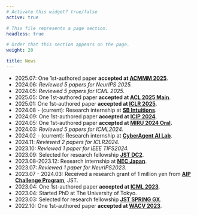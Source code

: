 ```yaml
---
# Activate this widget? true/false
active: true

# This file represents a page section.
headless: true

# Order that this section appears on the page.
weight: 20

title: News
---
```


- 2025.07: One 1st-authored paper **accepted at [ACMMM 2025](https://arxiv.org/abs/2507.16257)**.
- 2024.06: *Reviewed 5 papers for NeurIPS 2025.*
- 2024.05: *Reviewed 5 papers for ICML 2025.*
- 2025.05: One 1st-authored paper **accepted at [ACL 2025 Main](https://arxiv.org/abs/2410.08604v4)**.
- 2025.01: One 1st-authored paper **accepted at [ICLR 2025](https://arxiv.org/abs/2402.14648)**.
- 2024.08 - (current): Research internship at [**SB Intuitions**](https://www.sbintuitions.co.jp/).
- 2024.09: One 1st-authored paper **accepted at [ICIP 2024](https://arxiv.org/abs/2309.15519)**.
- 2024.05: One 1st-authored paper **accepted at [MIRU 2024 Oral](https://miru-committee.github.io/miru2024/).**
- 2024.03: *Reviewed 5 papers for ICML2024.*
- 2024.02 - (current): Research internship at [**CyberAgent AI Lab**](https://cyberagent.ai/ailab/).
- 2024.11: *Reviewed 2 papers for ICLR2024.*
- 2023.10: *Reviewed 1 paper for IEEE TIFS2024.*
- 2023.09: Selected for research fellowship [**JST DC2**](https://www.jsps.go.jp/english/e-pd/).
- 2023.08-2023.12: Research internship at [**NEC Japan**](https://jpn.nec.com/rd/rdcareer/internship/index.html).
- 2023.07: *Reviewed 1 paper for NeurIPS2023.*
- 2023.07 - 2024.03: Received a research grant of 1 million yen from [**AIP Challenge Program**](https://www.jst.go.jp/kisoken/aip/en/program/wakate/index.html}), JST.
- 2023.04: One 1st-authored paper **accepted at [ICML 2023](https://arxiv.org/abs/2302.05118)**.
- 2023.04: Started PhD at The University of Tokyo.
- 2023.03: Selected for research fellowship [**JST SPRING GX**](https://www.cis-trans.jp/spring_gx/index-e.html).
- 2022.10: One 1st-authored paper **accepted at [WACV 2023](https://arxiv.org/abs/2112.14337)**.

<!-- - 2023.07: Attended ICML2023 at Honolulu (Hawaii, USA) in person. -->
<!-- - 2023.01: Attended **WACV2023** at Waikoloa (Hawaii, USA) in person.  -->